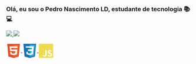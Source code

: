 ### Olá, eu sou o Pedro Nascimento LD, estudante de tecnologia 📚💻

<div>
  <a href="https://github.com/NascimentoLD">
  <img height="160em" src="https://github-readme-stats.vercel.app/api?username=NascimentoLD&show_icons=true&theme=dracula&include_all_commits=true&count_private=true"/>
  <img height="180em" src="https://github-readme-stats.vercel.app/api/top-langs/?username=NascimentoLD&layout=compact&langs_count=16&theme=dracula"/>
</div>
  
<div style="display: inline_block"><br>
  <img align="center" alt="LD-HTML" height="40" width="40" src="https://raw.githubusercontent.com/devicons/devicon/master/icons/html5/html5-original.svg">
  <img align="center" alt="LD-CSS" height="40" width="40" src="https://raw.githubusercontent.com/devicons/devicon/master/icons/css3/css3-original.svg">
  <img align="center" alt="LD-Js" height="40" width="40" src="https://raw.githubusercontent.com/devicons/devicon/master/icons/javascript/javascript-plain.svg">
</div>

